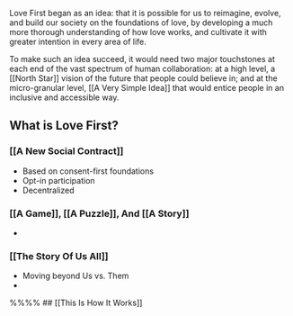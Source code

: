 Love First began as an idea: that it is possible for us to reimagine, evolve, and build our society on the foundations of love, by developing a much more thorough understanding of how love works, and cultivate it with greater intention in every area of life.

To make such an idea succeed, it would need two major touchstones at each end of the vast spectrum of human collaboration: at a high level, a [[North Star]] vision of the future that people could believe in; and at the micro-granular level, [[A Very Simple Idea]] that would entice people in an inclusive and accessible way.



## What is Love First?


### [[A New Social Contract]]
- Based on consent-first foundations
- Opt-in participation
- Decentralized

### [[A Game]], [[A Puzzle]], And [[A Story]]
- 

### [[The Story Of Us All]]
- Moving beyond Us vs. Them
- 


%%%% ## [[This Is How It Works]]